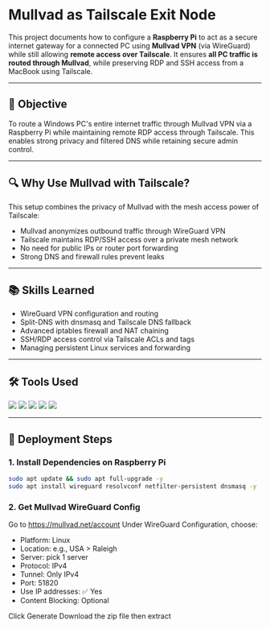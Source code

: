 # Mullvad as Tailscale Exit Node  
This project documents how to configure a **Raspberry Pi** to act as a secure internet gateway for a connected PC using **Mullvad VPN** (via WireGuard) while still allowing **remote access over Tailscale**. It ensures **all PC traffic is routed through Mullvad**, while preserving RDP and SSH access from a MacBook using Tailscale.

---

## 🎯 Objective  
To route a Windows PC's entire internet traffic through Mullvad VPN via a Raspberry Pi while maintaining remote RDP access through Tailscale. This enables strong privacy and filtered DNS while retaining secure admin control.

---

## 🔍 Why Use Mullvad with Tailscale?  
This setup combines the privacy of Mullvad with the mesh access power of Tailscale:
- Mullvad anonymizes outbound traffic through WireGuard VPN  
- Tailscale maintains RDP/SSH access over a private mesh network  
- No need for public IPs or router port forwarding  
- Strong DNS and firewall rules prevent leaks  

---

## 📚 Skills Learned  
- WireGuard VPN configuration and routing  
- Split-DNS with dnsmasq and Tailscale DNS fallback  
- Advanced iptables firewall and NAT chaining  
- SSH/RDP access control via Tailscale ACLs and tags  
- Managing persistent Linux services and forwarding  

---

## 🛠️ Tools Used  
<div>
  <img src="https://img.shields.io/badge/-Raspberry%20Pi-C51A4A?style=for-the-badge&logo=Raspberry-Pi&logoColor=white"/>
  <img src="https://img.shields.io/badge/-WireGuard-88171A?style=for-the-badge&logo=WireGuard&logoColor=white"/>
  <img src="https://img.shields.io/badge/-Tailscale-005AE0?style=for-the-badge&logo=Tailscale&logoColor=white"/>
  <img src="https://img.shields.io/badge/-dnsmasq-lightgrey?style=for-the-badge"/>
  <img src="https://img.shields.io/badge/-iptables-DD3333?style=for-the-badge"/>
</div>

---

## 📝 Deployment Steps  

### 1. Install Dependencies on Raspberry Pi  
```bash
sudo apt update && sudo apt full-upgrade -y
sudo apt install wireguard resolvconf netfilter-persistent dnsmasq -y
```

### 2. Get Mullvad WireGuard Config
Go to https://mullvad.net/account
Under WireGuard Configuration, choose:
 - Platform: Linux
 - Location: e.g., USA > Raleigh
 - Server: pick 1 server
 - Protocol: IPv4
 - Tunnel: Only IPv4
 - Port: 51820
 - Use IP addresses: ✅ Yes
 - Content Blocking: Optional

Click Generate
Download the zip file then extract













